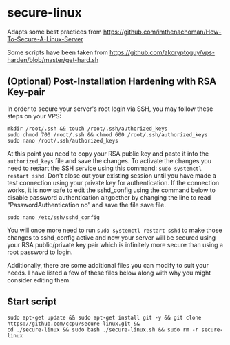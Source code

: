 # secure-linux

Adapts some best practices from https://github.com/imthenachoman/How-To-Secure-A-Linux-Server

Some scripts have been taken from https://github.com/akcryptoguy/vps-harden/blob/master/get-hard.sh

## (Optional) Post-Installation Hardening with RSA Key-pair

In order to secure your server's root login via SSH, you may follow these steps on your VPS:

```
mkdir /root/.ssh && touch /root/.ssh/authorized_keys
sudo chmod 700 /root/.ssh && chmod 600 /root/.ssh/authorized_keys
sudo nano /root/.ssh/authorized_keys
```

At this point you need to copy your RSA public key and paste it into the `authorized_keys` file and save the changes. To activate the changes you need to restart the SSH service using this command: `sudo systemctl restart sshd`. Don't close out your existing session until you have made a test connection using your private key for authentication. If the connection works, it is now safe to edit the sshd_config using the command below to disable password authentication altgoether by changing the line to read “PasswordAuthentication no” and save the file save file.

```
sudo nano /etc/ssh/sshd_config
```

You will once more need to run `sudo systemctl restart sshd` to make those changes to sshd_config active and now your server will be secured using your RSA public/private key pair which is infinitely more secure than using a root password to login.

Additionally, there are some additional files you can modify to suit your needs. I have listed a few of these files below along with why you might consider editing them.

## Start script

```
sudo apt-get update && sudo apt-get install git -y && git clone https://github.com/ccpu/secure-linux.git &&
cd ./secure-linux && sudo bash ./secure-linux.sh && sudo rm -r secure-linux

```
